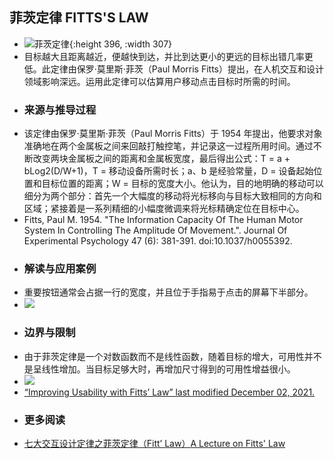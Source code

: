## **菲茨定律 FITTS'S LAW**
- ![菲茨定律](https://picasso-static.xiaohongshu.com/fe-platform/29ebd843ce15e3d48f6c2d5184d6bee8875d1f1f.gif){:height 396, :width 307}
- 目标越大且距离越近，便越快到达，并比到达更小的更远的目标出错几率更低。此定律由保罗·莫里斯·菲茨（Paul Morris Fitts）提出，在人机交互和设计领域影响深远。运用此定律可以估算用户移动点击目标时所需的时间。
- ### 来源与推导过程
- 该定律由保罗·莫里斯·菲茨（Paul Morris Fitts）于 1954 年提出，他要求对象准确地在两个金属板之间来回敲打触控笔，并记录这一过程所用时间。通过不断改变两块金属板之间的距离和金属板宽度，最后得出公式：T = a + bLog2(D/W+1)，T = 移动设备所需时长；a、b 是经验常量，D = 设备起始位置和目标位置的距离；W = 目标的宽度大小。他认为，目的地明确的移动可以细分为两个部分：首先一个大幅度的移动将光标移向与目标大致相同的方向和区域；紧接着是一系列精细的小幅度微调来将光标精确定位在目标中心。
- Fitts, Paul M. 1954. "The Information Capacity Of The Human Motor System In Controlling The Amplitude Of Movement.". Journal Of Experimental Psychology 47 (6): 381-391. doi:10.1037/h0055392.
- ### 解读与应用案例
- 重要按钮通常会占据一行的宽度，并且位于手指易于点击的屏幕下半部分。
- ![](https://picasso-static.xiaohongshu.com/fe-platform/d5ea9fd2979d395f8e3932c7be448a948a6f299c.png)
- ### 边界与限制
- 由于菲茨定律是一个对数函数而不是线性函数，随着目标的增大，可用性并不是呈线性增加。当目标足够大时，再增加尺寸得到的可用性增益很小。
- ![](https://picasso-static.xiaohongshu.com/fe-platform/9e3c02f3eba9e0b4fa57205b112b2e35999d4d7a.png)
- [“Improving Usability with Fitts’ Law” last modified December 02, 2021.](https://www.webfx.com/blog/web-design/improving-usability-with-fitts-law/)
- ### 更多阅读
- [七大交互设计定律之菲茨定律（Fitt’ Law）](https://www.jianshu.com/p/6d565654687e)[A Lecture on Fitts' Law](https://www.cip.ifi.lmu.de/~drewes/science/fitts/A%20Lecture%20on%20Fitts%20Law.pdf)